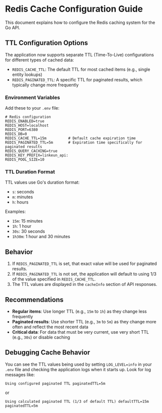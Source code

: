 # Redis Cache Configuration Guide

This document explains how to configure the Redis caching system for the Go API.

## TTL Configuration Options

The application now supports separate TTL (Time-To-Live) configurations for different types of cached data:

- `REDIS_CACHE_TTL`: The default TTL for most cached items (e.g., single entity lookups)
- `REDIS_PAGINATED_TTL`: A specific TTL for paginated results, which typically change more frequently

### Environment Variables

Add these to your `.env` file:

```
# Redis configuration
REDIS_ENABLED=true
REDIS_HOST=localhost
REDIS_PORT=6380
REDIS_DB=0
REDIS_CACHE_TTL=15m          # Default cache expiration time
REDIS_PAGINATED_TTL=5m       # Expiration time specifically for paginated results
REDIS_QUERY_CACHING=true
REDIS_KEY_PREFIX=linkeun_api:
REDIS_POOL_SIZE=10
```

### TTL Duration Format

TTL values use Go's duration format:
- `s`: seconds
- `m`: minutes
- `h`: hours

Examples:
- `15m`: 15 minutes
- `1h`: 1 hour
- `30s`: 30 seconds
- `1h30m`: 1 hour and 30 minutes

## Behavior

1. If `REDIS_PAGINATED_TTL` is set, that exact value will be used for paginated results.
2. If `REDIS_PAGINATED_TTL` is not set, the application will default to using 1/3 of the value specified in `REDIS_CACHE_TTL`.
3. The TTL values are displayed in the `cacheInfo` section of API responses.

## Recommendations

- **Regular items**: Use longer TTL (e.g., `15m` to `1h`) as they change less frequently
- **Paginated results**: Use shorter TTL (e.g., `3m` to `5m`) as they change more often and reflect the most recent data
- **Critical data**: For data that must be very current, use very short TTL (e.g., `30s`) or disable caching

## Debugging Cache Behavior

You can see the TTL values being used by setting `LOG_LEVEL=info` in your `.env` file and checking the application logs when it starts up. Look for log messages like:

```
Using configured paginated TTL paginatedTTL=5m
```

or 

```
Using calculated paginated TTL (1/3 of default TTL) defaultTTL=15m paginatedTTL=5m
``` 